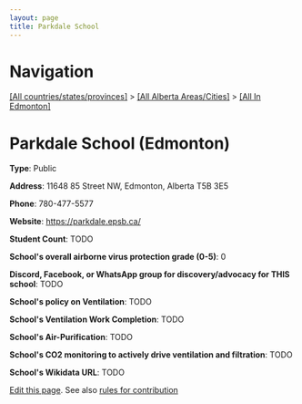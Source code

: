 ```yaml
---
layout: page
title: Parkdale School
---
```

# Navigation

[[All countries/states/provinces]](../../..) > [[All Alberta Areas/Cities]](../..) > [[All In Edmonton]](..)

# Parkdale School (Edmonton)

**Type**: Public

**Address**: 11648 85 Street NW, Edmonton, Alberta T5B 3E5

**Phone**: 780-477-5577

**Website**: <https://parkdale.epsb.ca/>

**Student Count**: TODO

**School's overall airborne virus protection grade (0-5)**: 0

**Discord, Facebook, or WhatsApp group for discovery/advocacy for THIS school**: TODO

**School's policy on Ventilation**: TODO

**School's Ventilation Work Completion**: TODO

**School's Air-Purification**: TODO

**School's CO2 monitoring to actively drive ventilation and filtration**: TODO

**School's Wikidata URL**: TODO


[Edit this page](https://github.com/ventilate-schools/AB/edit/main/./Edmonton/Parkdale_School.md). See also [rules for contribution](../../../contribution-rules/)